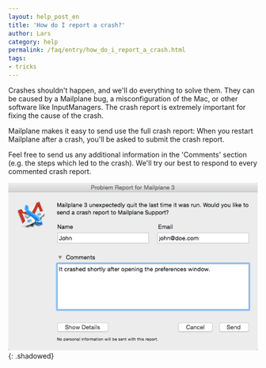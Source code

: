 ```yaml
---
layout: help_post_en
title: 'How do I report a crash?'
author: Lars
category: help
permalink: /faq/entry/how_do_i_report_a_crash.html
tags:
- tricks
---
```


Crashes shouldn't happen, and we'll do everything to solve them. They can be caused by a Mailplane bug, a misconfiguration of the Mac, or other software like InputManagers. The crash report is extremely important for fixing the cause of the crash.

Mailplane makes it easy to send use the full crash report: When you restart Mailplane after a crash, you'll be asked to submit the crash report.

Feel free to send us any additional information in the 'Comments' section (e.g. the steps which led to the crash). We'll try our best to respond to every commented crash report.

![Problem Report Dialog](/assets/help/2013-04-13-how_do_i_report_a_crash/problem_report_dialog.png){: .shadowed}

